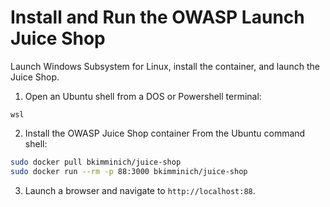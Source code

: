 # Install and Run the OWASP Launch Juice Shop

Launch Windows Subsystem for Linux, install the container, and launch the Juice Shop.

1. Open an Ubuntu shell from a DOS or Powershell terminal:

```
wsl
```
2. Install the OWASP Juice Shop container From the Ubuntu command shell:

``` bash
sudo docker pull bkimminich/juice-shop
sudo docker run --rm -p 88:3000 bkimminich/juice-shop
```

3. Launch a browser and navigate to `http://localhost:88`.